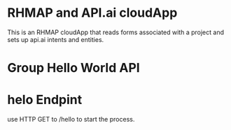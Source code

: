 # RHMAP and API.ai cloudApp

This is an RHMAP cloudApp that reads forms associated with a project and sets up api.ai intents and entities.

# Group Hello World API

# helo Endpint
use HTTP GET to /hello to start the process.
